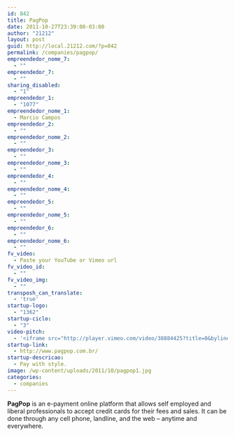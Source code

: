 ```yaml
---
id: 842
title: PagPop
date: 2011-10-27T23:39:00-03:00
author: "21212"
layout: post
guid: http://local.21212.com/?p=842
permalink: /companies/pagpop/
empreendedor_nome_7:
  - ""
empreendedor_7:
  - ""
sharing_disabled:
  - "1"
empreendedor_1:
  - "1077"
empreendedor_nome_1:
  - Marcio Campos
empreendedor_2:
  - ""
empreendedor_nome_2:
  - ""
empreendedor_3:
  - ""
empreendedor_nome_3:
  - ""
empreendedor_4:
  - ""
empreendedor_nome_4:
  - ""
empreendedor_5:
  - ""
empreendedor_nome_5:
  - ""
empreendedor_6:
  - ""
empreendedor_nome_6:
  - ""
fv_video:
  - Paste your YouTube or Vimeo url
fv_video_id:
  - ""
fv_video_img:
  - ""
transposh_can_translate:
  - 'true'
startup-logo:
  - "1362"
startup-ciclo:
  - "3"
video-pitch:
  - '<iframe src="http://player.vimeo.com/video/38884425?title=0&byline=0&portrait=0" width="640" height="360" frameborder="0" webkitAllowFullScreen mozallowfullscreen allowFullScreen></iframe>'
startup-link:
  - http://www.pagpop.com.br/
startup-descricao:
  - Pay with style.
image: /wp-content/uploads/2011/10/pagpop1.jpg
categories:
  - companies
---
```

**PagPop** is an e-payment online platform that allows self employed and liberal professionals to accept credit cards for their fees and sales. It can be done through any cell phone, landline, and the web – anytime and everywhere.
